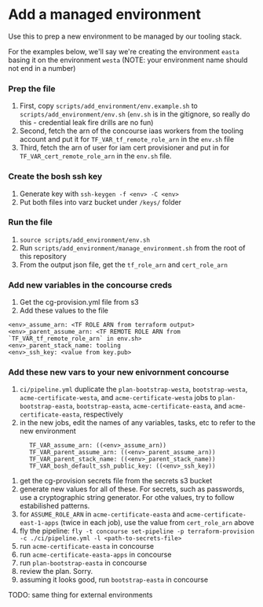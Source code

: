 # Add a managed environment

Use this to prep a new environment to be managed by our tooling stack.

For the examples below, we'll say we're creating the environment `easta`
basing it on the environment `westa`
(NOTE: your environment name should not end in a number)

### Prep the file
1. First, copy `scripts/add_environment/env.example.sh` to `scripts/add_environment/env.sh`
   (`env.sh` is in the gitignore, so really do this - credential leak fire drills are no fun)
1. Second, fetch the arn of the concourse iaas workers from the tooling account and put it for `TF_VAR_tf_remote_role_arn` in the `env.sh` file
1. Third, fetch the arn of user for iam cert provisioner and put in for `TF_VAR_cert_remote_role_arn` in the `env.sh` file.

### Create the bosh ssh key
1. Generate key with `ssh-keygen -f <env> -C <env>`
1. Put both files into varz bucket under `/keys/` folder

### Run the file
1. `source scripts/add_environment/env.sh`
1. Run `scripts/add_environment/manage_environment.sh` from the root of this repository
1. From the output json file, get the `tf_role_arn` and `cert_role_arn`

### Add new variables in the concourse creds
1. Get the cg-provision.yml file from s3
1. Add these values to the file
```
<env>_assume_arn: <TF ROLE ARN from terraform output>
<env>_parent_assume_arn: <TF REMOTE ROLE ARN from `TF_VAR_tf_remote_role_arn` in env.sh>
<env>_parent_stack_name: tooling
<env>_ssh_key: <value from key.pub>
```
### Add these new vars to your new enivornment concourse
1. `ci/pipeline.yml` duplicate the `plan-bootstrap-westa`, `bootstrap-westa`, `acme-certificate-westa`, and `acme-certificate-westa` jobs
   to `plan-bootstrap-easta`, `bootstrap-easta`, `acme-certificate-easta`, and `acme-certificate-easta`, respectively
1. in the new jobs, edit the names of any variables, tasks, etc to refer to the new environment
```
      TF_VAR_assume_arn: ((<env>_assume_arn))
      TF_VAR_parent_assume_arn: ((<env>_parent_assume_arn))
      TF_VAR_parent_stack_name: ((<env>_parent_stack_name))
      TF_VAR_bosh_default_ssh_public_key: ((<env>_ssh_key))
```
1. get the cg-provision secrets file from the secrets s3 bucket
1. generate new values for all of these. For secrets, such as passwords, use a cryptographic string
   generator. For othe values, try to follow estabilished patterns.
1. for `ASSUME_ROLE_ARN` in `acme-certificate-easta` and `acme-certificate-east-1-apps` (twice in each job),
   use the value from `cert_role_arn` above
1. fly the pipeline:
   `fly -t concourse set-pipeline -p terraform-provision -c ./ci/pipeline.yml -l <path-to-secrets-file>`
1. run `acme-certificate-easta` in concourse
1. run `acme-certificate-easta-apps` in concourse
1. run `plan-bootstrap-easta` in concourse
1. review the plan. Sorry.
1. assuming it looks good, run `bootstrap-easta` in concourse


TODO: same thing for external environments
